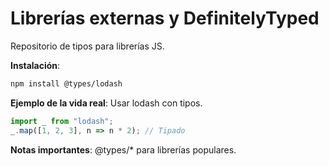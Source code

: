 # Librerías externas y DefinitelyTyped

Repositorio de tipos para librerías JS.

**Instalación**:

```bash
npm install @types/lodash
```

**Ejemplo de la vida real**: Usar lodash con tipos.

```typescript
import _ from "lodash";
_.map([1, 2, 3], n => n * 2); // Tipado
```

**Notas importantes**: @types/* para librerías populares.